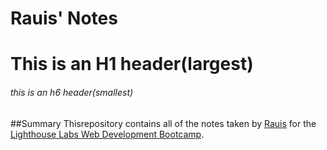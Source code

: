 # Rauis' Notes
# This is an H1 header(largest)
###### this is an h6 header(smallest)

##Summary
Thisrepository contains all of the notes taken by [Rauis](https://github.com/Rauis11) for the [Lighthouse Labs Web Development Bootcamp](https://www.lighthouselabs.ca).

